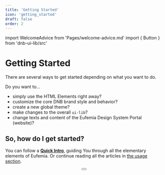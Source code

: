 ```yaml
---
title: 'Getting Started'
icon: 'getting_started'
draft: false
order: 2
---
```


import WelcomeAdvice from 'Pages/welcome-advice.md'
import { Button } from 'dnb-ui-lib/src'

# Getting Started

There are several ways to get started depending on what you want to do.

Do you want to...

- simply use the HTML Elements right away?
- customize the core DNB brand style and behavior?
- create a new global theme?
- make changes to the overall `ui-lib`?
- change texts and content of the Eufemia Design System Portal (website)?

## So, how do I get started?

You can follow a [**Quick Intro**](/uilib/intro), guiding You through all the elementary elements of Eufemia. Or continue reading all the articles in [the usage section](/uilib/usage/).

<div align="center" className="dnb-section dnb-section--spacing dnb-section--mint-green">
  <Button href="/uilib/intro" size="large" text="Quick Intro" />
</div>

<WelcomeAdvice />
